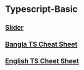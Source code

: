 # Typescript-Basic
## [Slider](https://docs.google.com/presentation/d/1Z459A1WIjlSVumR2FWoA7LGW24-1A2iOME40SaeUw_8/edit?usp=sharing)
## [Bangla TS Cheat Sheet](https://devsonket.com/typescript/)
## [English TS Cheet Sheet](https://devhints.io/typescript)